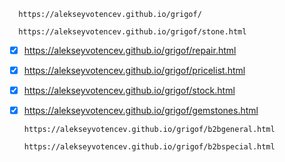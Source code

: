       https://alekseyvotencev.github.io/grigof/

      https://alekseyvotencev.github.io/grigof/stone.html

- [x] https://alekseyvotencev.github.io/grigof/repair.html

- [x] https://alekseyvotencev.github.io/grigof/pricelist.html

- [x] https://alekseyvotencev.github.io/grigof/stock.html

- [x] https://alekseyvotencev.github.io/grigof/gemstones.html

      https://alekseyvotencev.github.io/grigof/b2bgeneral.html

      https://alekseyvotencev.github.io/grigof/b2bspecial.html
